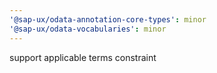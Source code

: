 ```yaml
---
'@sap-ux/odata-annotation-core-types': minor
'@sap-ux/odata-vocabularies': minor
---
```


support applicable terms constraint
